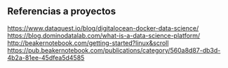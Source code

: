 ## Referencias a proyectos

https://www.dataquest.io/blog/digitalocean-docker-data-science/
https://blog.dominodatalab.com/what-is-a-data-science-platform/
http://beakernotebook.com/getting-started?linux&scroll
https://pub.beakernotebook.com/publications/category/560a8d87-db3d-4b2a-81ee-45dfea5d4585
